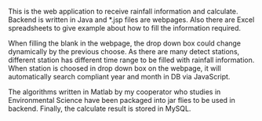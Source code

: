 
This is the web application to receive rainfall information and calculate. Backend is written in Java and *.jsp files are webpages. Also there are Excel spreadsheets to give example about how to fill the information required.

When filling the blank in the webpage, the drop down box could change dynamically by the previous choose. As there are many detect stations, different station has different time range to be filled with rainfall information. When station is choosed in drop down box on the webpage, it will automatically search compliant year and month in DB via JavaScript. 

The algorithms written in Matlab by my cooperator who studies in Environmental Science have been packaged into jar flies to be used in backend. Finally, the calculate result is stored in MySQL.

